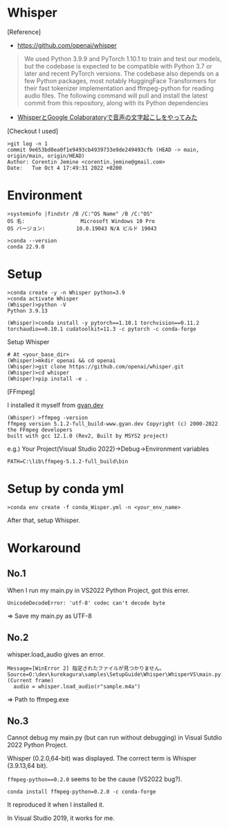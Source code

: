 # Whisper
[Reference]

- https://github.com/openai/whisper

>We used Python 3.9.9 and PyTorch 1.10.1 to train and test our models, but the codebase is expected to be compatible with Python 3.7 or later and recent PyTorch versions. The codebase also depends on a few Python packages, most notably HuggingFace Transformers for their fast tokenizer implementation and ffmpeg-python for reading audio files. The following command will pull and install the latest commit from this repository, along with its Python dependencies

- [WhisperとGoogle Colaboratoryで音声の文字起こしをやってみた](https://zenn.dev/kazuki_tam/articles/d59250ecf25628)

[Checkout I used]
```
>git log -n 1
commit 9e653bd0ea0f1e9493cb4939733e9de249493cfb (HEAD -> main, origin/main, origin/HEAD)
Author: Corentin Jemine <corentin.jemine@gmail.com>
Date:   Tue Oct 4 17:49:31 2022 +0200
```

# Environment
```
>systeminfo |findstr /B /C:"OS Name" /B /C:"OS"
OS 名:                  Microsoft Windows 10 Pro
OS バージョン:          10.0.19043 N/A ビルド 19043

>conda --version
conda 22.9.0
```

# Setup

```
>conda create -y -n Whisper python=3.9
>conda activate Whisper
(Whisper)>python -V
Python 3.9.13

(Whisper)>conda install -y pytorch==1.10.1 torchvision==0.11.2 torchaudio==0.10.1 cudatoolkit=11.3 -c pytorch -c conda-forge
```

Setup Whisper 
```
# At <your_base_dir>
(Whisper)>mkdir openai && cd openai
(Whisper)>git clone https://github.com/openai/whisper.git
(Whisper)>cd whisper
(Whisper)>pip install -e .
```

[FFmpeg]  

I installed it myself from [gyan.dev](https://www.gyan.dev/ffmpeg/builds/)
```
(Whisper) >ffmpeg -version
ffmpeg version 5.1.2-full_build-www.gyan.dev Copyright (c) 2000-2022 the FFmpeg developers
built with gcc 12.1.0 (Rev2, Built by MSYS2 project)
```

e.g.) Your Project(Visual Studio 2022)->Debug->Environment variables
```
PATH=C:\lib\ffmpeg-5.1.2-full_build\bin
```

# Setup by conda yml
```
>conda env create -f conda_Wisper.yml -n <your_env_name>
```
After that, setup Whisper.

# Workaround

## No.1

When I run my main.py in VS2022 Python Project, got this errer.
```
UnicodeDecodeError: 'utf-8' codec can't decode byte
```
=> Save my main.py as UTF-8

## No.2
whisper.load_audio gives an error.
```
Message=[WinError 2] 指定されたファイルが見つかりません。
Source=O:\dev\kurekagura\samples\SetupGuide\Whisper\WhisperVS\main.py
(Current frame)
  audio = whisper.load_audio(r"sample.m4a")
```
=> Path to ffmpeg.exe

## No.3
Cannot debug my main.py (but can run without debugging) in Visual Sutdio 2022 Python Project.

Whisper (0.2.0,64-bit) was displayed. The correct term is Whisper (3.9.13,64 bit).

`ffmpeg-python==0.2.0` seems to be the cause (VS2022 bug?).
```
conda install ffmpeg-python=0.2.0 -c conda-forge
```
It reproduced it when I installed it. 

In Visual Studio 2019, it works for me.
